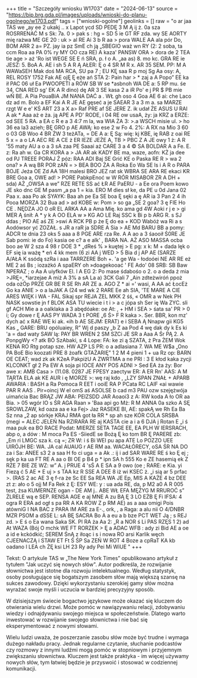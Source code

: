 +++
title = "Szczegóły wniosku W1703"
date = "2024-06-13"
source = "https://bip.brg.gda.pl/images/uploads/wnioski-do-planu-ogolnego/w1703.pdf"
tags = ["wnioski-ogolne"]
geolinks = []
raw = "o ar jaa TAS we „ay ee 2 ukakj .. x Lapot ycd SD PEDĘ 3 M Ą ij ż. 0a sza ROSRRENAĆ M s Sk: 7a. 0 > pak s : hg = SD 5 ie GT RF zda. wy SE AORTY mię rażwa ME GE 20 : uk > al RE  Ai 3 b R aa > pora WALE AA ala pór Do, BOM ARR 2 a= PZ. jay ia pz SmE ch ją „SBEGIO waż wn RY (2: 2 soba, ta ccm Roa aa PA 0% ry MY OO cza RE) A kaza' PANSW ORA > dora de 2 TEA tie age > aż 'Ro ist WEGE SE E ń SRA, p. ł o A. „aa as) 8. mo kc. GRA RE ie JESZ: 5. BoA A. AE i sh 5 A R Ą AŁER: Ę o 4 SR M R x. AR 35 SEM. PP: M A WAWaSEH Mak doś MA RCA, SU pa 7 ; EU KĘ saa R p moj Sg Aa osy: A, REL ROSY 1752 Fak AE ojĘ Ę eże ań STA 2: Pain har > * zaj a A Popo” EE ka ił PAC 06  uł Ea PWOOPETI a RÓW SB W se *asbnoh WA DE a: 5 RP mu. śe 34, CNA RED sg' EK A R dino) dę AR 3 SE kasa 2 a iR Po' e j PR $ PB mie wŃ BE. A Pia PouaBiA JM NANA DAĆ a . WŁ gh oso 4 Goa AE 6 ai: che Laco dz ad m. Bolo a EF Kai A R JE AE gęseć a  je SAEAR 3 a 3 m a. sa MARZE rzgt W e e' KŚ ART 23 a X a> Raf PRE af SE JERE Z. ik udał ŻE ASUS U RAI A ak * Aaa aż e ża. ją APE A PD' RODE, i 04 RE ow usaA, ży: ja KRZ a ERZE: od SEE 5 RA. a EA c R e a 3 4:7 m la, wa WIA ŻA 3: >.a WSCH misie ul. > ho 36 ea la3 azieh; BĘ GRO p AE AWĄ: ko ese 2 w Fo 4. 2%: A RX na Mio 3 60 o 03 GB Woo 4 BR ŻW 3 teżATa, = DE A a: Ę Są: wię: kj KBE, ię RAB z oai RE 5 x = a  o LA AEC RE A CE ż ER IEZE JEŻE A, TB > PBC Z A JE owy 1 ż: A R '55 maty AU a o  a 3 sA zaa PE Saaai aż CARE 3 a 4 © SA BOLDAR A a Fe. E. z: Ra ah w. Ga CR KORA a > JA AR ak KADY BE ma, waze, aofn: KŻ ja dee od PJ TREEE PORAJ Ź  póz: RAA ADI Baj SE Grić KE o Paska RE R > wa 2 ona? » A wą BR POR zAŃ = > BEA BOO ŻA A Roka Eo Wa SE ls i A R o PARA BOJE Jeża OE Zd AA 18H malesi BRO JEZ rat sk WBRA SE ARA RE ekaci KR BRE Goa a, OWE ad! > PORE PabkpEnoć w W RÓR MISABOR ZR A DH + sda) AŻ „OWSA a we” RZE RETE SS ać ŁR AE PaERU - a Ee ora Poem kowo JE sko dnc GE M pasm „a pa 1 = kia. ERO M dies sł ke, da PE u 0d Jana 02 Paa x. aaa Po ak SYAYK: Baa ah pe Ea SE boa Ę sęki a ę AR ia 3 Pan 2 4 ih Pooa MORZA 32 Bua ad > ad KOBE w: Pom > so  ga „SE 2 goa? 3 ę FIE Ho CE . NĘDZA JO 0 oR EL ARKA AA a Ama Mię. ko ama gd 4W Aoki r j e > gi MER Ą śnił: A * y k A OO  ELA w » KG AO LE Raj SSC k Bi p b ARG R. s SJ ddas ; PIO AE aś ZE >swi A RCK PB p że Ę do ea + KOD Wabóż wa Ri a s Aodówsor yć ZOZAŁ. s JR a raR ja SDRE A Sia > AE Md BARU BB a pomy: ADCR te dnia 23  oks 5 aaa a 8 PGE ARE rza Re. A A ao a 3 śaooił Ś0RE JE Sab pomi: ie do Fo) kasia oe c? a e alk' , BARA NA. AŻ ASO MASSA ocba boo ae W 2 sza 4 98 r DOE 3 * „dReś % » kuętej > E pg: x k: M + dada lęk o EF się ia ważę * eń 4 kk mem (6 zi AA j WED > 5 Bia d j AP AE (SARZE A/AŁA K ssódą szRa i aaa TARRZERE Boh +. 'a ge Wa - łodoóei NE AR RE eż ME 2 aś Bs ; iozażkó A spaERY oh »doagekooać ' FE Ado' 08 SRB: SB Baw NPERAZ ; o Aa A uiyfków El. l A EG 2: Po mase śdabośo o 2. o a deda ż mia >JRĘ=, *iarzejae A miż  A 3% a sA La a) 3CK Gali 7 „Ain zdteżwiróń ppoż oda ożÓp PRZE GR BE R SE Rh AR ZE a. AGO Z * ai =' wasi, A AA ać ŁocEż Go ka ANIE > o a laJAK A (24 wd wk 2 RARE Ee ah SIA, 'TE MARE A CIE ARES WIĘK i WA - FAL Sikaj spr REJA ZEL MKK 2 śś, « OMR a w Nek PH NASK sowstie jn f BLOK ASA TU wiecie i t i > a c jópa sh Ser ię Wa ZYC. sli gf ACH Mie a a oalklaka a 3 abędóake: oe At: , + HM i SEA > śata sa' PR > 0 i; Gy dowe r Ę AAS PY WADA 3 t PORE „6 Ś> F R kaka >. Ser. BBR, kon mz' dych ać x  RAE WE ki ak. «ih b AE SEJM: ERAT) e i SEBA Ą Nnapw gii KG5 Kas „ GARE: BRU opóluaiey, R” Wj d paszy „b Z aa Pod 4 wę dak dy k Es ki 'a = dad waty SAW lą: PAY BR WREN 2 SM SZCi JE SR a Aaa A Śr PĄ 2. A PonpgWy <? atk BÓ SzAbaki, s 4 Lope: FA: ke zi ą SZATA, ż Pra ŻEM Wok KENA RO Rtg potap sze. HW AZP LS PR: o a adlasiana 7. WA ME W$a „Ono PA BoE Bio koozati PRE 8 żoafk GTAŻARIĘ” 1 2 M 4 pieni 1 + ua Rz op: BARN OE CEAT; wad zk ak K2eA PakpiżU A ZWRTMA a ne PRI : 3 E kłod kaka zycji KLCONKT gł 2 Pa EW A soja pi IOCE ANY POS ADNI > Sed EA ża ży: Bor awe x: AMB Casa > (11.08. 0287 JE FPESY zaectyw ER: A ER Rn' AAS: A M TĄRTA ELA ak KE AUR i ę MORZE >: wę raj kdo , „LZY SPAN ZNAŁ + APARB AWARIA : BASH a Ra Pomoca R EET i  ooiE RA P PCata RC LAIF «ai wawie PAR R AAS . Pir=oincj W el omS aś ASOLSE  b cad m3  PAU ozw szejężwója uimańcia Bac BRĄZ JW ABA: PEIZSDD JAR Aoaoi3 z A: RW koda A ło OR aa Bia. > 05 wgór IO s ŚR AGA Raan » 'Baa api go Mż: R M ANNA 0a szko A SĘ SROWLZAW, kd oaza aa e ka Fej> Jaz  RASEKE Bl, AE: spakĄ we Rh Ea Ba Sz nna „2 ap sórkje KRAJ RMA got ła RR * sp ah sze KÓR COLA SRSBA (megi = ALEC JELEŃ Na RZIRARA RE aj KASTA cie a i a 6 DJA j Rotan E „i ś  maa puk ea BO RACE Podat: MIERZE SETA TAGE EE, EA PLH W IERSRACH, abp o, a dów : M moca Pa ES -SiiedE se Bożą Ę ko tom BR Ę PARERE zb: „Em ri LMGC sza k. cą =; ZR W: i  ś Bi WEI pu apa ATE Lo POZZO UEE  UIRÓJH BE: WA. JA cal AUAUG r AE RM aa. WACAŁÓRECY, oSA ŚR NA DO za i Sa: ANEE s3 2 a saa H fo ci uga = a Ak .: ij i ad SAR WARE RE ś ko Ę ej ; sęk p ka ua FT RE A aa o Bl OE p B4 p * ipn SA h 555 Ko e ZE hasemią ek Z RZE 7 BIE ZE WZ: w” A. j PRUE 4 'sŚ A E SA a 9 owo (oe ; RARE: e Kia. yi Fiezą ć 5 AE * E uj > s TAA kz R SSE A DEE 8 iż wi KSEC ż. „i sią ar 5 prfac >. (RAS 2 ac AE 3 ę f-ra że Sc EE Sa REA WA JE Ep, MIS A KAŻE 4 bz DEE zt z: ało o 5 ojj M Fa Rek ż Ę: ESY WE: y : ua ada RE, da, p M2 a0 A R 005 test, żsa KUMERNZE ogan - DE AM j.. ABE WŁ EFA MĘŻYG M RRUROĆ s” ŻLRELE wą e SEP. RENSA AGE e aj MNE A zu BĄ Ę 3 LO EŻB Ę Fi IFSA: 4 ogra R ERA ad ogł s pa RR A KA ROW Z p RM AE) as a aaa omigi Pois atówniG I NA BAC z PARA IM ARE za E-., ork, , a Raga: a alu nii O 4/DNBR MZR PSOM a dSSE L: sA BĘ SACRA Bo A a eu a b bze PCT WET Ją ; s REJ zd. > E ś o Ea wana Saka SK. PI RA ża Aa 2: „R a NOR ś Li PAS RZĘS 1 2) ad At WAZA (Bój O mchk WE FT RORZEK > Ę a ADAC WFB : ady zi Bid AE a oe a id e kckódkić; SEREM ŚnĄ z iłoąc i s i nowa RO arsi Karlik węch CJEENACZĄ  i STAW ET Ft Ś ŚP Sa ZEŃ W ROT 4 Boze a cpRaT KA kb oadano l LEA ch ŻĘ ksi LH 23 Ry ady Pei Mi WiUE  "
+++

Tekst: O artykule TAS w „The New York Times” opublikowano artykuł z tytułem "Jak uczyć się nowych słów". Autor podkreśla, że rozwijanie słownictwa jest istotne dla rozwoju intelektualnego. Według statystyk, osoby posługujące się bogatszym zasobem słów mają większą szansę na sukces zawodowy. Dzięki wykorzystaniu szerokiej gamy słów można wyrażać swoje myśli i uczucia w bardziej precyzyjny sposób.

W dzisiejszym świecie bogactwo językowe może okazać się kluczem do otwierania wielu drzwi. Może pomóc w nawiązywaniu relacji, zdobywaniu wiedzy i odnajdywaniu swojego miejsca w społeczeństwie. Dlatego warto inwestować w rozwijanie swojego słownictwa i nie bać się eksperymentować z nowymi słowami.

Wielu ludzi uważa, że poszerzanie zasobu słów może być trudne i wymaga dużego nakładu pracy. Jednak regularne czytanie, słuchanie podcastów czy rozmowy z innymi ludźmi mogą pomóc w stopniowym i przyjemnym zwiększaniu słownictwa. Kluczem jest także praktyka - im więcej używamy nowych słów, tym łatwiej będzie je przyswoić i stosować w codziennej komunikacji.


